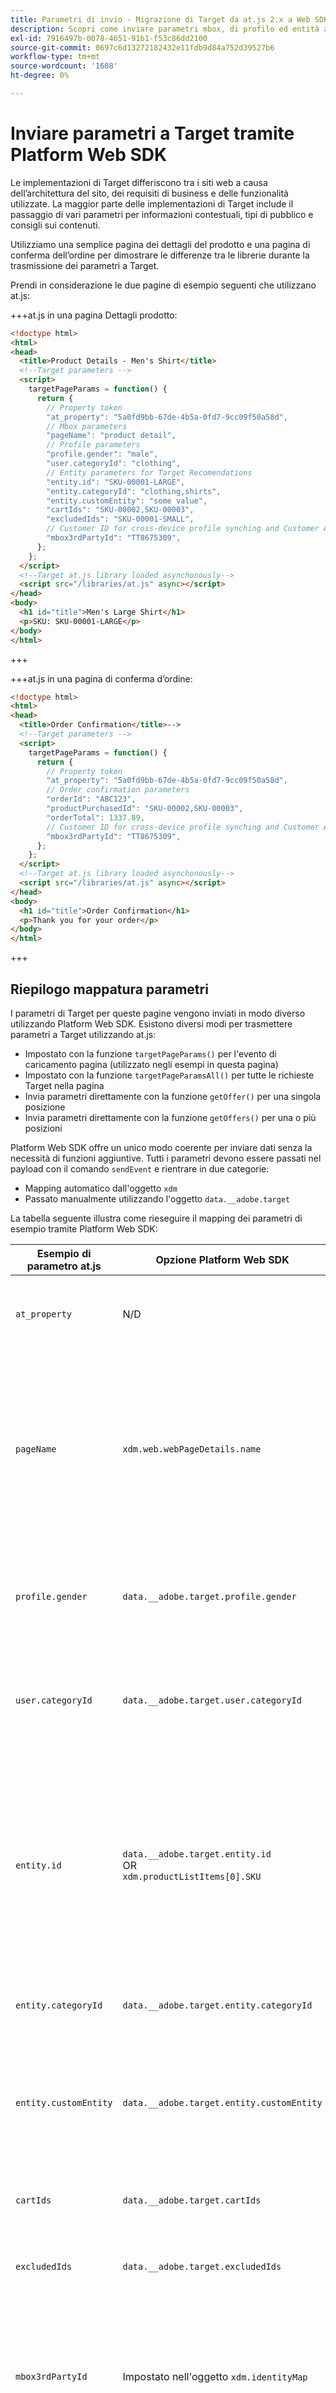 ```yaml
---
title: Parametri di invio - Migrazione di Target da at.js 2.x a Web SDK
description: Scopri come inviare parametri mbox, di profilo ed entità ad Adobe Target utilizzando Experience Platform Web SDK.
exl-id: 7916497b-0078-4651-91b1-f53c86dd2100
source-git-commit: 0697c6d13272182432e11fdb9d84a752d39527b6
workflow-type: tm+mt
source-wordcount: '1608'
ht-degree: 0%

---
```


# Inviare parametri a Target tramite Platform Web SDK

Le implementazioni di Target differiscono tra i siti web a causa dell’architettura del sito, dei requisiti di business e delle funzionalità utilizzate. La maggior parte delle implementazioni di Target include il passaggio di vari parametri per informazioni contestuali, tipi di pubblico e consigli sui contenuti.

Utilizziamo una semplice pagina dei dettagli del prodotto e una pagina di conferma dell’ordine per dimostrare le differenze tra le librerie durante la trasmissione dei parametri a Target.

Prendi in considerazione le due pagine di esempio seguenti che utilizzano at.js:

+++at.js in una pagina Dettagli prodotto:

```HTML
<!doctype html>
<html>
<head>
  <title>Product Details - Men's Shirt</title>
  <!--Target parameters -->
  <script>
    targetPageParams = function() {
      return {
        // Property token
        "at_property": "5a0fd9bb-67de-4b5a-0fd7-9cc09f50a58d",
        // Mbox parameters
        "pageName": "product detail",
        // Profile parameters
        "profile.gender": "male",
        "user.categoryId": "clothing",
        // Entity parameters for Target Recomendations
        "entity.id": "SKU-00001-LARGE",
        "entity.categoryId": "clothing,shirts",
        "entity.customEntity": "some value",
        "cartIds": "SKU-00002,SKU-00003",
        "excludedIds": "SKU-00001-SMALL",
        // Customer ID for cross-device profile synching and Customer Attributes
        "mbox3rdPartyId": "TT8675309",
      };
    };
  </script>
  <!--Target at.js library loaded asynchonously-->
  <script src="/libraries/at.js" async></script>
</head>
<body>
  <h1 id="title">Men's Large Shirt</h1>
  <p>SKU: SKU-00001-LARGE</p>
</body>
</html>
```

+++


+++at.js in una pagina di conferma d’ordine:

```HTML
<!doctype html>
<html>
<head>
  <title>Order Confirmation</title>-->
  <!--Target parameters -->
  <script>
    targetPageParams = function() {
      return {
        // Property token
        "at_property": "5a0fd9bb-67de-4b5a-0fd7-9cc09f50a58d",
        // Order confirmation parameters
        "orderId": "ABC123",
        "productPurchasedId": "SKU-00002,SKU-00003",
        "orderTotal": 1337.89,
        // Customer ID for cross-device profile synching and Customer Attributes
        "mbox3rdPartyId": "TT8675309",
      };
    };
  </script>
  <!--Target at.js library loaded asynchonously-->
  <script src="/libraries/at.js" async></script>
</head>
<body>
  <h1 id="title">Order Confirmation</h1>
  <p>Thank you for your order</p>
</body>
</html>
```

+++


## Riepilogo mappatura parametri

I parametri di Target per queste pagine vengono inviati in modo diverso utilizzando Platform Web SDK. Esistono diversi modi per trasmettere parametri a Target utilizzando at.js:

- Impostato con la funzione `targetPageParams()` per l&#39;evento di caricamento pagina (utilizzato negli esempi in questa pagina)
- Impostato con la funzione `targetPageParamsAll()` per tutte le richieste Target nella pagina
- Invia parametri direttamente con la funzione `getOffer()` per una singola posizione
- Invia parametri direttamente con la funzione `getOffers()` per una o più posizioni


Platform Web SDK offre un unico modo coerente per inviare dati senza la necessità di funzioni aggiuntive. Tutti i parametri devono essere passati nel payload con il comando `sendEvent` e rientrare in due categorie:

- Mapping automatico dall&#39;oggetto `xdm`
- Passato manualmente utilizzando l&#39;oggetto `data.__adobe.target`

La tabella seguente illustra come rieseguire il mapping dei parametri di esempio tramite Platform Web SDK:

| Esempio di parametro at.js | Opzione Platform Web SDK | Note |
| --- | --- | --- |
| `at_property` | N/D | I token di proprietà sono configurati nello stream di dati [1&rbrace; e non possono essere impostati nella chiamata `sendEvent`.](https://experienceleague.adobe.com/docs/experience-platform/edge/datastreams/configure.html?lang=it#target) |
| `pageName` | `xdm.web.webPageDetails.name` | Tutti i parametri mbox di Target devono essere passati come parte dell&#39;oggetto `xdm` e devono essere conformi a uno schema utilizzando la classe ExperienceEvent XDM. I parametri mbox non possono essere passati come parte dell&#39;oggetto `data`. |
| `profile.gender` | `data.__adobe.target.profile.gender` | Tutti i parametri di profilo di Target devono essere passati come parte dell&#39;oggetto `data` e con prefisso `profile.` per essere mappati in modo appropriato. |
| `user.categoryId` | `data.__adobe.target.user.categoryId` | Parametro riservato utilizzato per la funzionalità Affinità tra categorie di Target che deve essere passata come parte dell&#39;oggetto `data`. |
| `entity.id` | `data.__adobe.target.entity.id` <br>OR<br> `xdm.productListItems[0].SKU` | Gli ID entità vengono utilizzati per i contatori comportamentali di Target Recommendations. Questi ID entità possono essere passati come parte dell&#39;oggetto `data` o mappati automaticamente dal primo elemento nell&#39;array `xdm.productListItems` se l&#39;implementazione utilizza tale gruppo di campi. |
| `entity.categoryId` | `data.__adobe.target.entity.categoryId` | Gli ID categoria entità possono essere passati come parte dell&#39;oggetto `data`. |
| `entity.customEntity` | `data.__adobe.target.entity.customEntity` | I parametri di entità personalizzati vengono utilizzati per aggiornare il catalogo dei prodotti Recommendations. Questi parametri personalizzati devono essere passati come parte dell&#39;oggetto `data`. |
| `cartIds` | `data.__adobe.target.cartIds` | Utilizzato per gli algoritmi di consigli basati sul carrello di Target. |
| `excludedIds` | `data.__adobe.target.excludedIds` | Utilizzato per evitare che ID di entità specifici vengano restituiti in una progettazione di consigli. |
| `mbox3rdPartyId` | Impostato nell&#39;oggetto `xdm.identityMap` | Utilizzato per sincronizzare i profili Target tra dispositivi e Attributi del cliente. Lo spazio dei nomi da utilizzare per l&#39;ID cliente deve essere specificato nella configurazione [Target dello stream di dati](https://experienceleague.adobe.com/docs/experience-platform/edge/personalization/adobe-target/using-mbox-3rdpartyid.html?lang=it). |
| `orderId` | `xdm.commerce.order.purchaseID` | Utilizzato per identificare un ordine univoco per il tracciamento delle conversioni di Target. |
| `orderTotal` | `xdm.commerce.order.priceTotal` | Utilizzato per tenere traccia dei totali degli ordini per gli obiettivi di conversione e ottimizzazione di Target. |
| `productPurchasedId` | `data.__adobe.target.productPurchasedId` <br>OR<br> `xdm.productListItems[0-n].SKU` | Utilizzato per il tracciamento delle conversioni di Target e gli algoritmi di consigli. Per ulteriori informazioni, consulta la sezione [parametri entità](#entity-parameters) di seguito. |
| `mboxPageValue` | `data.__adobe.target.mboxPageValue` | Utilizzato per l&#39;obiettivo dell&#39;attività [punteggio personalizzato](https://experienceleague.adobe.com/docs/target/using/activities/success-metrics/capture-score.html?lang=it). |

{style="table-layout:auto"}

## Parametri personalizzati

I parametri mbox personalizzati devono essere passati come dati XDM con il comando `sendEvent`. È importante assicurarsi che lo schema XDM includa tutti i campi necessari per l’implementazione di Target.

Esempio di at.js con `targetPageParams()`:

```JavaScript
targetPageParams = function() {
  return {
    "pageName": "product detail"
  };
};
```

Esempi di JavaScript di Platform Web SDK con il comando `sendEvent`:

>[!BEGINTABS]

>[!TAB JavaScript]

```JavaScript
alloy("sendEvent", {
  "xdm": {
    "web": {
      "webPageDetails": {
        // Other attributes included according to xdm schema
        "name": "product detail"
      }
    }
  }
});
```

>[!TAB Tag]

Nei tag, utilizza innanzitutto un elemento dati [!UICONTROL oggetto XDM] da mappare al campo XDM:

![Mappatura a un campo XDM in un elemento dati di oggetti XDM](assets/params-tags-pageName.png){zoomable="yes"}

Quindi includi il tuo [!UICONTROL oggetto XDM] nel tuo [!UICONTROL evento di invio] [!UICONTROL azione] (più [!UICONTROL oggetti XDM] possono essere [uniti](https://experienceleague.adobe.com/docs/experience-platform/tags/extensions/client/core/overview.html?lang=it#merged-objects)):

![Inclusione di un elemento dati dell&#39;oggetto XDM in un evento Send](assets/params-tags-sendEvent.png){zoomable="yes"}

>[!ENDTABS]


>[!NOTE]
>
>Poiché i parametri mbox personalizzati fanno parte dell&#39;oggetto `xdm`, è necessario aggiornare eventuali tipi di pubblico, attività o script di profilo che fanno riferimento a tali parametri mbox utilizzando i nuovi nomi. Per ulteriori informazioni, consulta la pagina [Aggiorna tipi di pubblico e script di profilo di Target per la compatibilità con Platform Web SDK](update-audiences.md) di questo tutorial.


## Parametri del profilo

I parametri del profilo di destinazione devono essere passati nell&#39;oggetto `data.__adobe.target` nel payload del comando `sendEvent` di Platform Web SDK.

Analogamente a at.js, anche tutti i parametri di profilo devono avere il prefisso `profile.` affinché il valore possa essere memorizzato correttamente come attributo di profilo di Target persistente. Il parametro riservato `user.categoryId` per la funzionalità Affinità tra categorie di Target ha il prefisso `user.`.

Esempio di at.js con `targetPageParams()`:

```JavaScript
targetPageParams = function() {
  return {
    "profile.gender": "male",
    "user.categoryId": "clothing"
  };
};
```

Esempi di Platform Web SDK con il comando `sendEvent`:

>[!BEGINTABS]

>[!TAB JavaScript]

```JavaScript
alloy("sendEvent", {
  "data": {
    "__adobe": {
      "target": {
        "profile.gender": "male",
        "user.categoryId": "clothing"
      }
    }
  }
});
```

>[!TAB Tag]

Nei tag, creare innanzitutto un elemento dati per definire l&#39;oggetto `data.__adobe.target`:

![Definizione dell&#39;oggetto dati in un elemento dati](assets/params-tags-dataObject.png){zoomable="yes"}

Quindi includi l&#39;oggetto dati nel tuo [!UICONTROL evento di invio] [!UICONTROL azione] (più [!UICONTROL oggetti] possono essere [uniti](https://experienceleague.adobe.com/docs/experience-platform/tags/extensions/client/core/overview.html?lang=it#merged-objects)):

![Inclusione di un oggetto dati in un evento di invio](assets/params-tags-sendEvent-withData.png){zoomable="yes"}

>[!ENDTABS]

## Parametri di entità

I parametri di entità vengono utilizzati per trasmettere dati comportamentali e informazioni di catalogo supplementari per Target Recommendations. Tutti i [parametri di entità](https://experienceleague.adobe.com/docs/target/using/recommendations/entities/entity-attributes.html?lang=it) supportati da at.js sono supportati anche da Platform Web SDK. Analogamente ai parametri di profilo, tutti i parametri di entità devono essere passati sotto l&#39;oggetto `data.__adobe.target` nel payload del comando `sendEvent` di Platform Web SDK.

I parametri di entità per un elemento specifico devono avere il prefisso `entity.` per l&#39;acquisizione dei dati corretta. I parametri riservati `cartIds` e `excludedIds` per gli algoritmi dei consigli non devono avere un prefisso e il valore di ciascuno deve contenere un elenco separato da virgole di ID entità.

Esempio di at.js con `targetPageParams()`:

```JavaScript
targetPageParams = function() {
  return {
    "entity.id": "SKU-00001-LARGE",
    "entity.categoryId": "clothing,shirts",
    "entity.customEntity": "some value",
    "cartIds": "SKU-00002,SKU-00003",
    "excludedIds": "SKU-00001-SMALL"
  };
};
```

Esempi di Platform Web SDK con il comando `sendEvent`:

>[!BEGINTABS]

>[!TAB JavaScript]

```JavaScript
alloy("sendEvent", {
  "data": {
    "__adobe": {
      "target": {
        "entity.id": "SKU-00001-LARGE",
        "entity.categoryId": "clothing,shirts",
        "entity.customEntity": "some value",
        "cartIds": "SKU-00002,SKU-00003",
        "excludedIds": "SKU-00001-SMALL"
      }
    }
  }
});
```

>[!TAB Tag]

Nei tag, creare innanzitutto un elemento dati per definire l&#39;oggetto `data.__adobe.target`:

![Definizione dell&#39;oggetto dati in un elemento dati](assets/params-tags-dataObject-entities.png){zoomable="yes"}

Quindi includi l&#39;oggetto dati nel tuo [!UICONTROL evento di invio] [!UICONTROL azione] (più [!UICONTROL oggetti] possono essere [uniti](https://experienceleague.adobe.com/docs/experience-platform/tags/extensions/client/core/overview.html?lang=it#merged-objects)):

![Inclusione di un oggetto dati in un evento di invio](assets/params-tags-sendEvent-withData.png){zoomable="yes"}

>[!ENDTABS]

>[!NOTE]
>
>Se si utilizza il gruppo di campi `commerce` e l&#39;array `productListItems` è incluso nel payload XDM, il primo valore `SKU` in questo array viene mappato a `entity.id` allo scopo di incrementare una visualizzazione di prodotto.


## Parametri di acquisto

I parametri di acquisto vengono trasmessi in una pagina di conferma dell’ordine dopo che quest’ultimo è stato completato correttamente e vengono utilizzati per gli obiettivi di conversione e ottimizzazione di Target. Con un&#39;implementazione di Platform Web SDK, questi parametri e vengono mappati automaticamente dai dati XDM passati come parte del gruppo di campi `commerce`.

Esempio di at.js con `targetPageParams()`:

```JavaScript
targetPageParams = function() {
  return {
    "orderId": "ABC123",
    "productPurchasedId": "SKU-00002,SKU-00003"
    "orderTotal": 1337.89
  };
};
```

Le informazioni di acquisto vengono passate a Target quando il gruppo di campi `commerce` ha `purchases.value` impostato su `1`. L&#39;ID ordine e il totale ordine vengono mappati automaticamente dall&#39;oggetto `order`. Se l&#39;array `productListItems` è presente, i valori `SKU` vengono utilizzati per `productPurchasedId`.

Esempio di Platform Web SDK con `sendEvent`:

>[!BEGINTABS]

>[!TAB JavaScript]

```JavaScript
alloy("sendEvent", {
  "xdm": {
    "commerce": {
      "order": {
        "purchaseID": "ABC123",
        "priceTotal": 1337.89
      },
      "purchases": {
        "value": 1
      }
    },
    "productListItems": [{
      "SKU": "SKU-00002"
    }, {
      "SKU": "SKU-00003"
    }],
      "_experience": {
          "decisioning": {
              "propositions": [{
                  "scope": "<your_mbox>"
              }],
              "propositionEventType": {
                  "display": 1
              }
          }
      }
  }
});
```

>[!TAB Tag]

Nei tag, utilizza innanzitutto un elemento dati [!UICONTROL oggetto XDM] per eseguire il mapping ai campi XDM richiesti (vedi l&#39;esempio di JavaScript) e all&#39;ambito personalizzato facoltativo:

![Mappatura a un campo XDM in un elemento dati di oggetti XDM](assets/params-tags-purchase.png){zoomable="yes"}

Quindi includi il tuo [!UICONTROL oggetto XDM] nel tuo [!UICONTROL evento di invio] [!UICONTROL azione] (più [!UICONTROL oggetti XDM] possono essere [uniti](https://experienceleague.adobe.com/docs/experience-platform/tags/extensions/client/core/overview.html?lang=it#merged-objects)):

![Inclusione di un elemento dati dell&#39;oggetto XDM in un evento Send](assets/params-tags-sendEvent-purchase.png){zoomable="yes"}

>[!ENDTABS]

>[!IMPORTANT]
>
> `_experience.decisioning.propositionEventType` deve essere impostato con `display: 1` affinché la chiamata possa essere utilizzata per incrementare una metrica di Target.

>[!NOTE]
>
> Se desideri utilizzare un nome di posizione/mbox personalizzato nella definizione della metrica di Target, ad esempio `orderConfirmPage`, compila l&#39;array `_experience.decisioning.propositions` con un ambito personalizzato come nell&#39;esempio precedente.

>[!NOTE]
>
>Il valore `productPurchasedId` può anche essere passato come elenco separato da virgole di ID entità sotto l&#39;oggetto `data`.


## ID cliente (mbox3rdPartyId)

Target consente la sincronizzazione dei profili tra dispositivi e sistemi utilizzando un singolo ID cliente. Con at.js, potrebbe essere impostato come `mbox3rdPartyId` nella richiesta di Target o come primo ID cliente inviato al servizio Experience Cloud Identity. A differenza di at.js, un&#39;implementazione di Platform Web SDK consente di specificare l&#39;ID cliente da utilizzare come `mbox3rdPartyId` in presenza di più. Ad esempio, se la tua azienda ha un ID cliente globale e ID cliente separati per diverse linee di business, puoi configurare quale ID Target deve utilizzare.

Sono disponibili alcuni passaggi per configurare la sincronizzazione ID per i casi di utilizzo tra dispositivi e Attributi cliente:

1. Crea uno spazio dei nomi di **[!UICONTROL identità]** per l&#39;ID cliente nella schermata **[!UICONTROL Identità]** di Data Collection o Platform
1. Assicurati che **[!UICONTROL alias]** in Attributi del cliente corrisponda al **[!UICONTROL simbolo di identità]** del tuo spazio dei nomi
1. Specifica il **[!UICONTROL simbolo di identità]** come **[!UICONTROL Spazio dei nomi ID terze parti di Target]** nella configurazione di Target dello stream di dati
1. Esegui un comando `sendEvent` utilizzando il gruppo di campi `identityMap`

Esempio di at.js con `targetPageParams()`:

```JavaScript
targetPageParams = function() {
  return {
    "mbox3rdPartyId": "TT8675309"
  };
};
```

Esempi di Platform Web SDK con il comando `sendEvent`:

>[!BEGINTABS]

>[!TAB JavaScript]

```JavaScript
alloy("sendEvent", {
  "xdm": {
    "identityMap": {
      "GLOBAL_CUSTOMER_ID": [{
        "id": "TT8675309",
        "authenticatedState": "authenticated",
        "primary": true
      }]
    }
  }
});
```

>[!TAB Tag]

Il valore [!UICONTROL ID], [!UICONTROL Stato autenticato] e [!UICONTROL Spazio dei nomi] vengono acquisiti in un elemento dati [!UICONTROL Identity Map]:
![Elemento dati Identity Map che acquisisce l&#39;ID cliente](assets/params-tags-customerIdDataElement.png){zoomable="yes"}

L&#39;elemento dati [!UICONTROL Identity map] viene quindi utilizzato per impostare il campo [!UICONTROL identityMap] nell&#39;elemento dati [!UICONTROL XDM object]:
![Elemento dati Identity Map utilizzato nell&#39;elemento dati dell&#39;oggetto XDM](assets/params-tags-customerIdInXDMObject.png){zoomable="yes"}

L&#39;oggetto [!UICONTROL XDM] è quindi incluso nell&#39;azione [!UICONTROL Invia evento] di una regola:

![Inclusione di un elemento dati dell&#39;oggetto XDM in un evento Send](assets/params-tags-sendEvent-xdm.png){zoomable="yes"}

Nel servizio Adobe Target dello stream di dati, assicurati di impostare lo spazio dei nomi [!UICONTROL ID terze parti di Target] sullo stesso spazio dei nomi utilizzato nell&#39;elemento dati [!UICONTROL Identity map]:
![Imposta lo spazio dei nomi dell&#39;ID di terze parti di Target nello stream di dati](assets/params-tags-customerIdNamespaceInDatastream.png){zoomable="yes"}

>[!ENDTABS]

>[!NOTE]
>
> Adobe consiglia di inviare come identità primaria spazi dei nomi che rappresentano una persona, ad esempio identità autenticate.



## Esempio di Platform Web SDK

Ora che sai come vengono mappati i diversi parametri di Target utilizzando Platform Web SDK, le nostre due pagine di esempio possono essere migrate da at.js a Platform Web SDK come mostrato di seguito. Le pagine di esempio includono:

- Frammento pre-hiding di Target per un’implementazione asincrona della libreria
- Codice di base dell’SDK web per Platform
- Libreria JavaScript di Platform Web SDK
- Un comando `configure` per inizializzare la libreria
- Un comando `sendEvent` per inviare dati e richiedere il rendering del contenuto di Target

+++SDK per web nella pagina Dettagli prodotto:

```HTML
<!doctype html>
<html>
<head>
  <title>Product Details - Men's Shirt</title>

  <!--Prehiding snippet for Target with asynchronous Web SDK deployment-->
  <script>
    !function(e,a,n,t){var i=e.head;if(i){
    if (a) return;
    var o=e.createElement("style");
    o.id="alloy-prehiding",o.innerText=n,i.appendChild(o),setTimeout(function(){o.parentNode&&o.parentNode.removeChild(o)},t)}}
    (document, document.location.href.indexOf("mboxEdit") !== -1, ".body { opacity: 0 !important }", 3000);
  </script>

  <!--Platform Web SDK base code-->
  <script>
    !function(n,o){o.forEach(function(o){n[o]||((n.__alloyNS=n.__alloyNS||
    []).push(o),n[o]=function(){var u=arguments;return new Promise(
    function(i,l){n[o].q.push([i,l,u])})},n[o].q=[])})}
    (window,["alloy"]);
  </script>

  <!--Platform Web SDK loaded asynchonously. Change the src to use the latest supported version.-->
  <script src="https://cdn1.adoberesources.net/alloy/2.6.4/alloy.min.js" async></script>

  <!--Configure Platform Web SDK and send event-->
  <script>
    alloy("configure", {
      "edgeConfigId": "ebebf826-a01f-4458-8cec-ef61de241c93",
      "orgId":"ADB3LETTERSANDNUMBERS@AdobeOrg"
    });
    alloy("sendEvent", {
      "renderDecisions": true,
      "xdm": {
        "identityMap": {
          "GLOBAL_CUSTOMER_ID": [{
            "id": "TT8675309",
            "authenticatedState": "authenticated",
            "primary": true
          }]
        },
        "web": {
          "webPageDetails": {
            // Other attributes included according to XDM schema
            "pageName": "product detail"
          }
        }
      },
      "data": {
        "__adobe": {
          "target": {
            "profile.gender": "male",
            "user.categoryId": "clothing",
            "entity.id": "SKU-00001-LARGE",
            "entity.categoryId": "clothing,shirts",
            "entity.customEntity": "some value",
            "cartIds": "SKU-00002,SKU-00003",
            "excludedIds": "SKU-00001-SMALL"
          }
        }
      }
    });
  </script>
</head>
<body>
  <h1 id="title">Men's Large Shirt</h1>
  <p>SKU: SKU-00001-LARGE</p>
</body>
</html>
```

+++

+++SDK per web nella pagina di conferma di un ordine:

```HTML
<!doctype html>
<html>
<head>
  <title>Order Confirmation</title>


  <!--Prehiding snippet for Target with asynchronous Web SDK deployment-->

  <script>
    !function(e,a,n,t){var i=e.head;if(i){
    if (a) return;
    var o=e.createElement("style");
    o.id="alloy-prehiding",o.innerText=n,i.appendChild(o),setTimeout(function(){o.parentNode&&o.parentNode.removeChild(o)},t)}}
    (document, document.location.href.indexOf("mboxEdit") !== -1, ".body { opacity: 0 !important }", 3000);
  </script>

  <!--Platform Web SDK base code-->

  <script>
    !function(n,o){o.forEach(function(o){n[o]||((n.__alloyNS=n.__alloyNS||
    []).push(o),n[o]=function(){var u=arguments;return new Promise(
    function(i,l){n[o].q.push([i,l,u])})},n[o].q=[])})}
    (window,["alloy"]);
  </script>
  <!--Platform Web SDK loaded asynchonously. Change the src to use the latest supported version.-->
  <script src="https://cdn1.adoberesources.net/alloy/2.6.4/alloy.min.js" async></script>

  <!--Configure Platform Web SDK and send event-->
  <script>
    alloy("configure", {
      "edgeConfigId": "ebebf826-a01f-4458-8cec-ef61de241c93",
      "orgId":"ADB3LETTERSANDNUMBERS@AdobeOrg"
    });
    alloy("sendEvent", {
      "xdm": {
        "identityMap": {
          "GLOBAL_CUSTOMER_ID": [{
            "id": "TT8675309",
            "authenticatedState": "authenticated",
            "primary": true
          }]
        },
        "commerce": {
          "order": {
            "purchaseID": "ABC123",
            "priceTotal": 1337.89
          },
          "purchases": {
            "value": 1
          }
        },
        "productListItems": [{
          "SKU": "SKU-00002"
        }, {
          "SKU": "SKU-00003"
        }],
        "_experience": {
            "decisioning": {
                "propositions": [{
                    "scope": "<your_mbox>"
                }],
                "propositionEventType": {
                    "display": 1
                }
            }
        }
      }
    });
  </script>
</head>
<body>
  <h1 id="title">Order Confirmation</h1>
  <p>Thank you for your order</p>
</body>
</html>
```

+++

Successivamente, scopri come [tenere traccia degli eventi di conversione di Target](track-events.md) con Platform Web SDK.

>[!NOTE]
>
>Ci impegniamo ad aiutarti con la migrazione di Target da at.js a Web SDK. Se incontri ostacoli con la migrazione o pensi che in questa guida manchino informazioni critiche, inviaci [questa discussione della community](https://experienceleaguecommunities.adobe.com/t5/adobe-experience-platform-data/tutorial-discussion-migrate-target-from-at-js-to-web-sdk/m-p/575587#M463).
